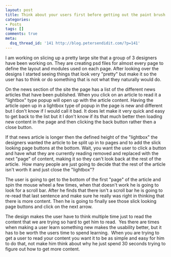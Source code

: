 ```yaml
---
layout: post
title: Think about your users first before getting out the paint brush
categories:
- Posts
tags: []
comments: true
meta:
  dsq_thread_id: '141 http://blog.petersendidit.com/?p=141'
---
```

I am working on slicing up a pretty large site that a group of 3 designers have been working on.  They are creating psd files for almost every page to define the layout and modules used on each page. After looking over the designs I started seeing things that look very "pretty" but make it so the user has to think or do something that is not what they naturally would do.

On the news section of the site the page has a list of the different news articles that have been published.  When you click on an article to read it a "lightbox" type popup will open up with the article content. Having the article open up in a lightbox type of popup in the page is new and different but I don't know if I would call it bad. It does let make it very quick and easy to get back to the list but it I don't know if its that much better then loading new content in the page and then clicking the back button rather then a close button.

If that news article is longer then the defined height of the "lightbox" the designers wanted the article to be split up in to pages and to add the slick looking page buttons at the bottom. Wait, you want the user to click a button and have what they are currently reading removed and replaced with the next "page" of content, making it so they can't look back at the rest of the article.  How many people are just going to decide that the rest of the article isn't worth it and just close the "lightbox"?

The user is going to get to the bottom of the first "page" of the article and spin the mouse wheel a few times, when that doesn't work he is going to look for a scroll bar.  After he finds that there isn't a scroll bar he is going to re-read that last sentence and make sure he really was right in thinking that there is more content.  Then he is going to finally see those slick looking page buttons and click on the next arrow.

The design makes the user have to think multiple time just to read the content that we are trying so hard to get him to read.  Yes there are times when making a user learn something new makes the usability better, but it has to be worth the users time to spend learning.  When you are trying to get a user to read your content you want it to be as simple and easy for him to do that, not make him think about why he just spend 30 seconds trying to figure out how to get more content.
